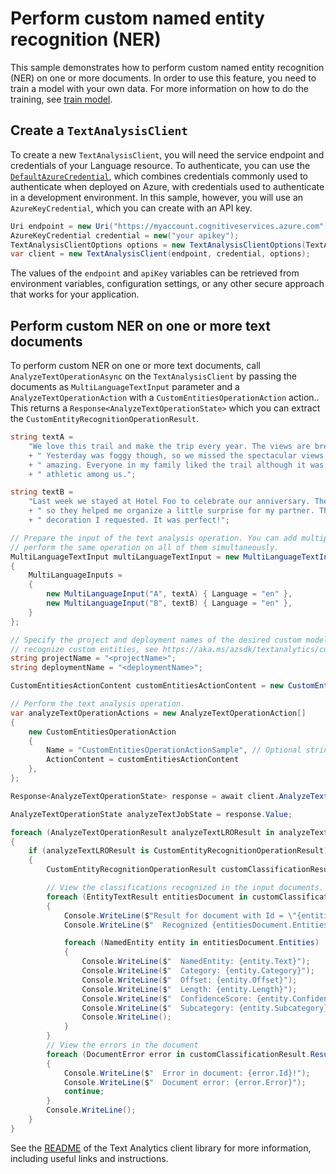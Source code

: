 # Perform custom named entity recognition (NER)

This sample demonstrates how to perform custom named entity recognition (NER) on one or more documents. In order to use this feature, you need to train a model with your own data. For more information on how to do the training, see [train model][train_model].

## Create a `TextAnalysisClient`

To create a new `TextAnalysisClient`, you will need the service endpoint and credentials of your Language resource. To authenticate, you can use the [`DefaultAzureCredential`][DefaultAzureCredential], which combines credentials commonly used to authenticate when deployed on Azure, with credentials used to authenticate in a development environment. In this sample, however, you will use an `AzureKeyCredential`, which you can create with an API key.

```C# Snippet:CreateTextAnalysisClientForSpecificApiVersion
Uri endpoint = new Uri("https://myaccount.cognitiveservices.azure.com");
AzureKeyCredential credential = new("your apikey");
TextAnalysisClientOptions options = new TextAnalysisClientOptions(TextAnalysisClientOptions.ServiceVersion.V2023_04_01);
var client = new TextAnalysisClient(endpoint, credential, options);
```

The values of the `endpoint` and `apiKey` variables can be retrieved from environment variables, configuration settings, or any other secure approach that works for your application.

## Perform custom NER on one or more text documents

To perform custom NER on one or more text documents, call `AnalyzeTextOperationAsync` on the `TextAnalysisClient` by passing the documents as `MultiLanguageTextInput` parameter and a `AnalyzeTextOperationAction` with a `CustomEntitiesOperationAction` action.. This returns a `Response<AnalyzeTextOperationState>` which you can extract the `CustomEntityRecognitionOperationResult`.

```C# Snippet:Sample8_AnalyzeTextOperationAsync_CustomEntitiesOperationAction
string textA =
    "We love this trail and make the trip every year. The views are breathtaking and well worth the hike!"
    + " Yesterday was foggy though, so we missed the spectacular views. We tried again today and it was"
    + " amazing. Everyone in my family liked the trail although it was too challenging for the less"
    + " athletic among us.";

string textB =
    "Last week we stayed at Hotel Foo to celebrate our anniversary. The staff knew about our anniversary"
    + " so they helped me organize a little surprise for my partner. The room was clean and with the"
    + " decoration I requested. It was perfect!";

// Prepare the input of the text analysis operation. You can add multiple documents to this list and
// perform the same operation on all of them simultaneously.
MultiLanguageTextInput multiLanguageTextInput = new MultiLanguageTextInput()
{
    MultiLanguageInputs =
    {
        new MultiLanguageInput("A", textA) { Language = "en" },
        new MultiLanguageInput("B", textB) { Language = "en" },
    }
};

// Specify the project and deployment names of the desired custom model. To train your own custom model to
// recognize custom entities, see https://aka.ms/azsdk/textanalytics/customentityrecognition.
string projectName = "<projectName>";
string deploymentName = "<deploymentName>";

CustomEntitiesActionContent customEntitiesActionContent = new CustomEntitiesActionContent(projectName, deploymentName);

// Perform the text analysis operation.
var analyzeTextOperationActions = new AnalyzeTextOperationAction[]
{
    new CustomEntitiesOperationAction
    {
        Name = "CustomEntitiesOperationActionSample", // Optional string for humans to identify action by name.
        ActionContent = customEntitiesActionContent
    },
};

Response<AnalyzeTextOperationState> response = await client.AnalyzeTextOperationAsync(multiLanguageTextInput, analyzeTextOperationActions);

AnalyzeTextOperationState analyzeTextJobState = response.Value;

foreach (AnalyzeTextOperationResult analyzeTextLROResult in analyzeTextJobState.Actions.Items)
{
    if (analyzeTextLROResult is CustomEntityRecognitionOperationResult)
    {
        CustomEntityRecognitionOperationResult customClassificationResult = (CustomEntityRecognitionOperationResult)analyzeTextLROResult;

        // View the classifications recognized in the input documents.
        foreach (EntityTextResult entitiesDocument in customClassificationResult.Results.Documents)
        {
            Console.WriteLine($"Result for document with Id = \"{entitiesDocument.Id}\":");
            Console.WriteLine($"  Recognized {entitiesDocument.Entities.Count} Entities:");

            foreach (NamedEntity entity in entitiesDocument.Entities)
            {
                Console.WriteLine($"  NamedEntity: {entity.Text}");
                Console.WriteLine($"  Category: {entity.Category}");
                Console.WriteLine($"  Offset: {entity.Offset}");
                Console.WriteLine($"  Length: {entity.Length}");
                Console.WriteLine($"  ConfidenceScore: {entity.ConfidenceScore}");
                Console.WriteLine($"  Subcategory: {entity.Subcategory}");
                Console.WriteLine();
            }
        }
        // View the errors in the document
        foreach (DocumentError error in customClassificationResult.Results.Errors)
        {
            Console.WriteLine($"  Error in document: {error.Id}!");
            Console.WriteLine($"  Document error: {error.Error}");
            continue;
        }
        Console.WriteLine();
    }
}
```

See the [README] of the Text Analytics client library for more information, including useful links and instructions.

<!-- LINKS -->
[train_model]: https://aka.ms/azsdk/textanalytics/customentityrecognition
[README]: https://github.com/Azure/azure-sdk-for-net/blob/main/sdk/cognitivelanguage/Azure.AI.Language.Text/samples/README.md
[DefaultAzureCredential]: https://github.com/Azure/azure-sdk-for-net/blob/main/sdk/identity/Azure.Identity/README.md
